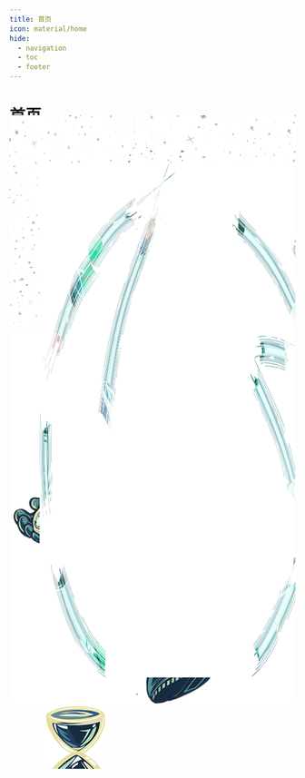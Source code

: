 ```yaml
---
title: 首页
icon: material/home
hide:
  - navigation
  - toc
  - footer
---
```


<!-- 占位以不显示标题 -->
<h1>首页</h1>
<section class="home-div" data-md-color-scheme="slate" style="height: min(100vh, 120vw); position: relative; margin-top:-2.4rem; padding: 0; overflow: hidden;">
        <img alt="" class="hero-bg" src="assets/images/hero/universe_bg.png"/>
        <div class="hero-div">
            <img alt="" class="hero-ground" src="assets/images/hero/ground.png" style="position: absolute; width: auto; height: 26.445%; left: 28.211%; top: 54.145%;"/>
            <img alt="" class="hero-link" src="assets/images/hero/links.png" style="position: absolute; width: auto; height: 78.751%; left: 10.545%; top: 7.326%;"/>
            <a href="开始阅读/网站所有样式/demo">
                <img alt="" src="assets/images/hero/astronaut.png" style="height: 46.673%; left: 35.413%; top: 24.343%;"/>
                <span style="left: 52.244%; top: 20.919%;">
                    样式展示
                </span>
            </a>
            <a href="/">
                <img alt="" src="assets/images/hero/chapter_computational_complexity.png" style="height: 12.347%; left: 36.267%; top: 37.653%;"/>
                <span style="left: 39.244%; top: 33.919%;">
                    诚实
                </span>
            </a>
            <a href="/">
                <img alt="" src="assets/images/hero/chapter_array_and_linkedlist.png" style="height: 22.242%; left: 73.242%; top: 52.481%;"/>
                <span style="left: 90.897%; top: 76.259%;">
                    正直
                </span>
            </a>
            <a href="/">
                <img alt="" src="assets/images/hero/chapter_stack_and_queue.png" style="height: 14.302%; left: 62.646%; top: 77.875%;"/>
                <span style="left: 77.571%; top: 91.25%;">
                    谦虚
                </span>
            </a>
            <a href="/">
                <img alt="" src="assets/images/hero/chapter_hashing.png" style="height: 15.266%; left: 63.281%; top: 27.933%;"/>
                <span style="left: 68.862%; top: 46.292%;">
                    耐心
                </span>
            </a>
            <a href="/">
                <img alt="" src="assets/images/hero/chapter_tree.png" style="height: 19.615%; left: 80.137%; top: 26.678%;"/>
                <span style="left: 96.159%; top: 44.8%;">
                    责任
                </span>
            </a>
            <a href="/">
                <img alt="" src="assets/images/hero/chapter_heap.png" style="height: 10.566%; left: 77.226%; top: 11.559%;"/>
                <span style="left: 88.103%; top: 15.422%;">
                    感恩
                </span>
                </a>
            <a href="/">
                <img alt="" src="assets/images/hero/chapter_graph.png" style="height: 16.112%; left: 51.854%; top: 5.575%;"/>
                <span style="left: 71.195%; top: 6.503%;">
                    慷慨
                </span>
                </a>
            <a href="/">
                <img alt="" src="assets/images/hero/chapter_searching.png" style="height: 15.149%; left: 18.185%; top: 16.404%;"/>
                <span style="left: 14.556%; top: 20.876%;">
                    公正
                </span>
            </a>
            <a href="/">
                <img alt="" src="assets/images/hero/chapter_sorting.png" style="height: 9.574%; left: 25.409%; top: 40.747%;"/>
                <span style="left: 28.805%; top: 53.808%;">
                  快乐
                </span>
            </a>
            <a href="/">
                <img alt="" src="assets/images/hero/chapter_divide_and_conquer.png" style="height: 18.681%; left: 32.721%; top: 4.816%;"/>
                <span style="left: 31.42%; top: 8.679%;">
                    珍惜
                </span>
            </a>
            <a href="/">
                <img alt="" src="assets/images/hero/chapter_backtracking.png" style="height: 17.338%; left: 4.875%; top: 32.925%;"/>
                <span style="left: 4.742%; top: 50.113%;">
                    享受
                </span>
            </a>
            <a href="/">
                <img alt="" src="assets/images/hero/chapter_dynamic_programming.png" style="height: 15.47%; left: 9.406%; top: 57.472%;"/>
                <span style="left: 8.561%; top: 75.351%;">
                    思考
                </span>
            </a>
            <a href="/">
                <img alt="" src="assets/images/hero/chapter_greedy.png" style="height: 14.127%; left: 23.132%; top: 75.803%;"/>
                <span style="left: 21.619%; top: 86.85%;">
                    怀疑
                </span>
            </a>
        </div>
        <div class="heading-div">
            <div style="pointer-events: auto;">
                <a class="rounded-button" href="开始阅读/">
                    <svg viewbox="0 0 512 512" xmlns="http://www.w3.org/2000/svg"><path d="M160 96a96 96 0 1 1 192 0A96 96 0 1 1 160 96zm80 152V512l-48.4-24.2c-20.9-10.4-43.5-17-66.8-19.3l-96-9.6C12.5 457.2 0 443.5 0 427V224c0-17.7 14.3-32 32-32H62.3c63.6 0 125.6 19.6 177.7 56zm32 264V248c52.1-36.4 114.1-56 177.7-56H480c17.7 0 32 14.3 32 32V427c0 16.4-12.5 30.2-28.8 31.8l-96 9.6c-23.2 2.3-45.9 8.9-66.8 19.3L272 512z"></path></svg>
                <span>
                    开始阅读
                </span>
                </a>
            </div>
            <div style="text-align: center; margin-top: min(2.5vh, 3.5vw);">
                <svg fill="var(--md-default-fg-color)" height="2vh" viewbox="0 0 384 512" xmlns="http://www.w3.org/2000/svg"><path d="M169.4 470.6c12.5 12.5 32.8 12.5 45.3 0l160-160c12.5-12.5 12.5-32.8 0-45.3s-32.8-12.5-45.3 0L224 370.8 224 64c0-17.7-14.3-32-32-32s-32 14.3-32 32l0 306.7L54.6 265.4c-12.5-12.5-32.8-12.5-45.3 0s-12.5 32.8 0 45.3l160 160z"></path></svg>
            </div>
        </div>
</section>
